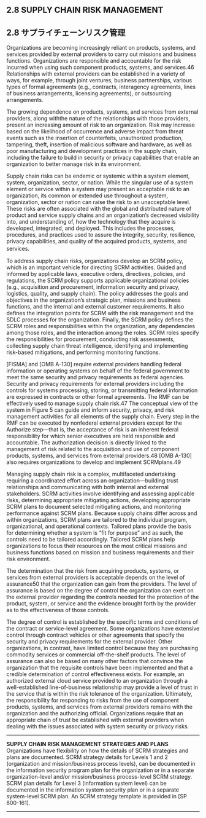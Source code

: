 ## 2.8 SUPPLY CHAIN RISK MANAGEMENT
## 2.8 サプライチェーンリスク管理

Organizations are becoming increasingly reliant on products, systems, and services provided by external providers to carry out missions and business functions. Organizations are responsible and accountable for the risk incurred when using such component products, systems, and services.46 Relationships with external providers can be established in a variety of ways, for example, through joint ventures, business partnerships, various types of formal agreements (e.g., contracts, interagency agreements, lines of business arrangements, licensing agreements), or outsourcing arrangements.

The growing dependence on products, systems, and services from external providers, along withthe nature of the relationships with those providers, present an increasing amount of risk to an organization. Risk may increase based on the likelihood of occurrence and adverse impact from threat events such as the insertion of counterfeits, unauthorized production, tampering, theft, insertion of malicious software and hardware, as well as poor manufacturing and development practices in the supply chain, including the failure to build in security or privacy capabilities that enable an organization to better manage risk in its environment.


Supply chain risks can be endemic or systemic within a system element, system, organization, sector, or nation. While the singular use of a system element or service within a system may present an acceptable risk to an organization, its common or extended use throughout a system, organization, sector or nation can raise the risk to an unacceptable level. These risks are often associated with the global and distributed nature of product and service supply chains and an organization’s decreased visibility into, and understanding of, how the technology that they acquire is developed, integrated, and deployed. This includes the processes, procedures, and practices used to assure the integrity, security, resilience, privacy capabilities, and quality of the acquired products, systems, and services.　

To address supply chain risks, organizations develop an SCRM policy, which is an important vehicle for directing SCRM activities. Guided and informed by applicable laws, executive orders, directives, policies, and regulations, the SCRM policy supports applicable organizational policies (e.g., acquisition and procurement, information security and privacy, logistics, quality, and supply chain). The policy addresses the goals and objectives in the organization’s strategic plan, missions and business functions, and the internal and external customer requirements. It also defines the integration points for SCRM with the risk management and the SDLC processes for the organization. Finally, the SCRM policy defines the SCRM roles and responsibilities within the organization, any dependencies among those roles, and the interaction among the roles. SCRM roles specify the responsibilities for procurement, conducting risk assessments, collecting supply chain threat intelligence, identifying and implementing risk-based mitigations, and performing monitoring functions.

[FISMA] and [OMB A-130] require external providers handling federal information or operating systems on behalf of the federal government to meet the same security and privacy requirements as federal agencies. Security and privacy requirements for external providers including the controls for systems processing, storing, or transmitting federal information are expressed in contracts or other formal agreements. The RMF can be effectively used to manage supply chain risk.47 The conceptual view of the system in Figure 5 can guide and inform security, privacy, and risk management activities for all elements of the supply chain. Every step in the RMF can be executed by nonfederal external providers except for the Authorize step—that is, the acceptance of risk is an inherent federal responsibility for which senior executives are held 
responsible and accountable. The authorization decision is directly linked to the management of risk related to the acquisition and use of component products, systems, and services from external providers.48 [OMB A-130] also requires organizations to develop and implement SCRMplans.49


Managing supply chain risk is a complex, multifaceted undertaking requiring a coordinated effort across an organization—building trust relationships and communicating with both internal and external stakeholders. SCRM activities involve identifying and assessing applicable risks, determining appropriate mitigating actions, developing appropriate SCRM plans to document selected mitigating actions, and monitoring performance against SCRM plans. Because supply chains differ across and within organizations, SCRM plans are tailored to the individual program, organizational, and operational contexts. Tailored plans provide the basis for determining whether a system is “fit for purpose” and as such, the controls need to be tailored accordingly. 
Tailored SCRM plans help organizations to focus their resources on the most critical missions 
and business functions based on mission and business requirements and their risk environment.


The determination that the risk from acquiring products, systems, or services from external 
providers is acceptable depends on the level of assurance50 that the organization can gain from 
the providers. The level of assurance is based on the degree of control the organization can 
exert on the external provider regarding the controls needed for the protection of the product, 
system, or service and the evidence brought forth by the provider as to the effectiveness of 
those controls.

The degree of control is established by the specific terms and conditions of the contract or 
service-level agreement. Some organizations have extensive control through contract vehicles or 
other agreements that specify the security and privacy requirements for the external provider. 
Other organizations, in contrast, have limited control because they are purchasing commodity services or commercial off-the-shelf products. The level of assurance can also be based on many 
other factors that convince the organization that the requisite controls have been implemented 
and that a credible determination of control effectiveness exists. For example, an authorized 
external cloud service provided to an organization through a well-established line-of-business 
relationship may provide a level of trust in the service that is within the risk tolerance of the 
organization. Ultimately, the responsibility for responding to risks from the use of component 
products, systems, and services from external providers remains with the organization and the 
authorizing official. Organizations require that an appropriate chain of trust be established with 
external providers when dealing with the issues associated with system security or privacy risks.

---

**SUPPLY CHAIN RISK MANAGEMENT STRATEGIES AND PLANS**  
Organizations have flexibility on how the details of SCRM strategies and plans are documented. 
SCRM strategy details for Levels 1 and 2 (organization and mission/business process levels), can 
be documented in the information security program plan for the organization or in a separate 
organization-level and/or mission/business process-level SCRM strategy. SCRM plan details for 
Level 3 (information system level) can be documented in the information system security plan
or in a separate system-level SCRM plan. An SCRM strategy template is provided in [SP 800-161].

---